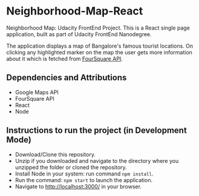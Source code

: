# Neighborhood-Map-React
Neighborhood Map: Udacity FrontEnd Project. This is a React single page application, built as part of Udacity FrontEnd Nanodegree.

The application displays a map of Bangalore's famous tourist locations. On clicking any highlighted marker on the map the user gets more information about it which is fetched from [FourSquare API](https://developer.foursquare.com/).

## Dependencies and Attributions
- Google Maps API
- FourSquare API
- React
- Node

## Instructions to run the project (in Development Mode)

- Download/Clone this repository.
- Unzip if you downloaded and navigate to the directory where you unzipped the folder or cloned the repository.
- Install Node in your system: run command `npm install`.
- Run the command: `npm start` to launch the application. 
- Navigate to [http://localhost:3000/](http://localhost:3000/) in your browser.

